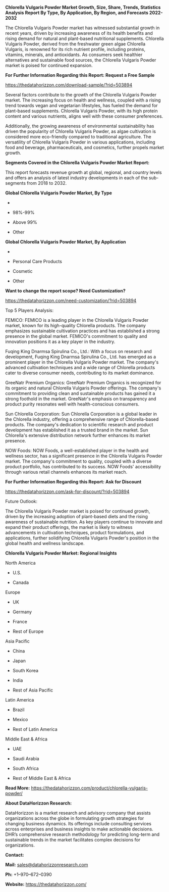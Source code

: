 **Chlorella Vulgaris Powder Market Growth, Size, Share, Trends,
Statistics Analysis Report By Type, By Application, By Region, and
Forecasts 2022-2032**

The Chlorella Vulgaris Powder market has witnessed substantial growth in
recent years, driven by increasing awareness of its health benefits and
rising demand for natural and plant-based nutritional supplements.
Chlorella Vulgaris Powder, derived from the freshwater green algae
Chlorella Vulgaris, is renowned for its rich nutrient profile, including
proteins, vitamins, minerals, and antioxidants. As consumers seek
healthier alternatives and sustainable food sources, the Chlorella
Vulgaris Powder market is poised for continued expansion.

**For Further Information Regarding this Report: Request a Free Sample**

<https://thedatahorizzon.com/download-sample/?rid=503894>

Several factors contribute to the growth of the Chlorella Vulgaris
Powder market. The increasing focus on health and wellness, coupled with
a rising trend towards vegan and vegetarian lifestyles, has fueled the
demand for plant-based supplements. Chlorella Vulgaris Powder, with its
high protein content and various nutrients, aligns well with these
consumer preferences.

Additionally, the growing awareness of environmental sustainability has
driven the popularity of Chlorella Vulgaris Powder, as algae cultivation
is considered more eco-friendly compared to traditional agriculture. The
versatility of Chlorella Vulgaris Powder in various applications,
including food and beverage, pharmaceuticals, and cosmetics, further
propels market growth.

**Segments Covered in the Chlorella Vulgaris Powder Market Report:**

This report forecasts revenue growth at global, regional, and country
levels and offers an analysis of latest industry developments in each of
the sub-segments from 2018 to 2032.

**Global Chlorella Vulgaris Powder Market, By Type**

-   

-   98%-99%

-   Above 99%

-   Other

**Global Chlorella Vulgaris Powder Market, By Application**

-   

-   Personal Care Products

-   Cosmetic

-   Other

**Want to change the report scope? Need Customization?**

<https://thedatahorizzon.com/need-customization/?rid=503894>

Top 5 Players Analysis:

FEMICO: FEMICO is a leading player in the Chlorella Vulgaris Powder
market, known for its high-quality Chlorella products. The company
emphasizes sustainable cultivation practices and has established a
strong presence in the global market. FEMICO's commitment to quality and
innovation positions it as a key player in the industry.

Fuqing King Dnarmsa Spirulina Co., Ltd.: With a focus on research and
development, Fuqing King Dnarmsa Spirulina Co., Ltd. has emerged as a
prominent player in the Chlorella Vulgaris Powder market. The company's
advanced cultivation techniques and a wide range of Chlorella products
cater to diverse consumer needs, contributing to its market dominance.

GreeNatr Premium Organics: GreeNatr Premium Organics is recognized for
its organic and natural Chlorella Vulgaris Powder offerings. The
company's commitment to providing clean and sustainable products has
gained it a strong foothold in the market. GreeNatr's emphasis on
transparency and product purity resonates well with health-conscious
consumers.

Sun Chlorella Corporation: Sun Chlorella Corporation is a global leader
in the Chlorella industry, offering a comprehensive range of
Chlorella-based products. The company's dedication to scientific
research and product development has established it as a trusted brand
in the market. Sun Chlorella's extensive distribution network further
enhances its market presence.

NOW Foods: NOW Foods, a well-established player in the health and
wellness sector, has a significant presence in the Chlorella Vulgaris
Powder market. The company's commitment to quality, coupled with a
diverse product portfolio, has contributed to its success. NOW Foods'
accessibility through various retail channels enhances its market reach.

**For Further Information Regarding this Report: Ask for Discount**

<https://thedatahorizzon.com/ask-for-discount/?rid=503894>

Future Outlook:

The Chlorella Vulgaris Powder market is poised for continued growth,
driven by the increasing adoption of plant-based diets and the rising
awareness of sustainable nutrition. As key players continue to innovate
and expand their product offerings, the market is likely to witness
advancements in cultivation techniques, product formulations, and
applications, further solidifying Chlorella Vulgaris Powder's position
in the global health and wellness landscape.

**Chlorella Vulgaris Powder Market: Regional Insights**

North America

-   U.S.

-   Canada

Europe

-   UK

-   Germany

-   France

-   Rest of Europe

Asia Pacific

-   China

-   Japan

-   South Korea

-   India

-   Rest of Asia Pacific

Latin America

-   Brazil

-   Mexico

-   Rest of Latin America

Middle East & Africa

-   UAE

-   Saudi Arabia

-   South Africa

-   Rest of Middle East & Africa

**Read More:**
<https://thedatahorizzon.com/product/chlorella-vulgaris-powder/>

**About DataHorizzon Research:**

DataHorizzon is a market research and advisory company that assists
organizations across the globe in formulating growth strategies for
changing business dynamics. Its offerings include consulting services
across enterprises and business insights to make actionable decisions.
DHR’s comprehensive research methodology for predicting long-term and
sustainable trends in the market facilitates complex decisions for
organizations.

**Contact:**

**Mail:** <sales@datahorizzonresearch.com>

**Ph:** +1–970–672–0390

**Website:** <https://thedatahorizzon.com/>
